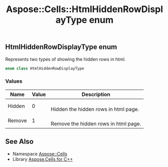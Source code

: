 ﻿---
title: Aspose::Cells::HtmlHiddenRowDisplayType enum
linktitle: HtmlHiddenRowDisplayType
second_title: Aspose.Cells for C++ API Reference
description: 'Aspose::Cells::HtmlHiddenRowDisplayType enum. Represents two types of showing the hidden rows in html in C++.'
type: docs
weight: 21900
url: /cpp/aspose.cells/htmlhiddenrowdisplaytype/
---
## HtmlHiddenRowDisplayType enum


Represents two types of showing the hidden rows in html.

```cpp
enum class HtmlHiddenRowDisplayType
```

### Values

| Name | Value | Description |
| --- | --- | --- |
| Hidden | 0 | <br>Hidden the hidden rows in html page. |
| Remove | 1 | <br>Remove the hidden rows in html page. |

## See Also

* Namespace [Aspose::Cells](../)
* Library [Aspose.Cells for C++](../../)
